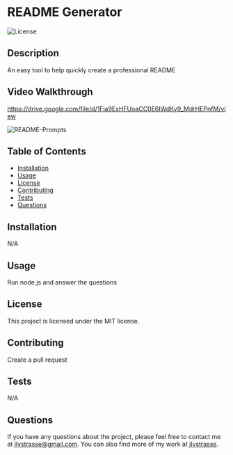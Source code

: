 
# README Generator

![License](https://img.shields.io/badge/License-MIT-blue.svg)

## Description
An easy tool to help quickly create a professional README

## Video Walkthrough
https://drive.google.com/file/d/1Fia9ExHFUoaCC0E6IWdKy9_MdrHEPnfM/view

![README-Prompts](./README-generator/picure/screenshot.png)

## Table of Contents
- [Installation](#installation)
- [Usage](#usage)
- [License](#license)
- [Contributing](#contributing)
- [Tests](#tests)
- [Questions](#questions)

## Installation
N/A

## Usage
Run node.js and answer the questions

## License
This project is licensed under the MIT license.

## Contributing
Create a pull request

## Tests
N/A

## Questions
 If you have any questions about the project, please feel free to contact me at [jlvstrasse@gmail.com](mailto:jlvstrasse@gmail.com). You can also find more of my work at [jlvstrasse](https://github.com/jlvstrasse).
    